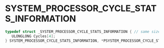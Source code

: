 # SYSTEM_PROCESSOR_CYCLE_STATS_INFORMATION

```C
typedef struct _SYSTEM_PROCESSOR_CYCLE_STATS_INFORMATION { // same size in both x86 and x64
   ULONGLONG Cycles[4];                                                       // 0x000 0x000
} SYSTEM_PROCESSOR_CYCLE_STATS_INFORMATION, *PSYSTEM_PROCESSOR_CYCLE_STATS_INFORMATION;
```
